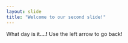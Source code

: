 ```yaml
---
layout: slide
title: "Welcome to our second slide!"
---
```

What day is it....!
Use the left arrow to go back!  
